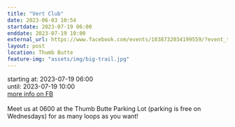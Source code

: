 ```yaml
---
title: "Vert Club"
date: 2023-06-03 10:54
startdate: 2023-07-19 06:00
enddate: 2023-07-19 10:00
external_url: https://www.facebook.com/events/1038732034199559/?event_time_id=1038732080866221
layout: post
location: Thumb Butte
feature-img: "assets/img/big-trail.jpg"
---
```


starting at: 2023-07-19 06:00<br>until: 2023-07-19 10:00<br><a href="https://www.facebook.com/events/1038732034199559/?event_time_id=1038732080866221">more info on FB</a><br><br>Meet us at 0600 at the Thumb Butte Parking Lot (parking is free on Wednesdays) for as many loops as you want! <br>
  <br>
  
